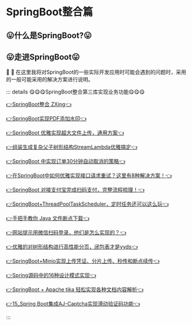 # SpringBoot整合篇

## 😛什么是SpringBoot?😛




## 😛走进SpringBoot😛
:tada: :100: 在这里我将对SpringBoot的一些实际开发应用时可能会遇到的问题时，采用的一般可能采用的解决方案进行说明。


::: details 😋😋😋SpringBoot整合第三库实现业务功能😋😋😋


[👉SpringBoot整合 ZXing👈](./01_SpringBoot整合%20ZXing.md)

[👉SpringBoot实现PDF添加水印👈](./02_SpringBoot实现PDF添加水印.md)

[👉SpringBoot 优雅实现超大文件上传，通用方案👈](./03_SpringBoot%20优雅实现超大文件上传，通用方案.md)

[👉组装生成复杂父子树形结构StreamLambda优雅搞定👈](./04_组装生成复杂父子树形结构StreamLambda优雅搞定.md)

[👉SpringBoot 中实现订单30分钟自动取消的策略👈](./05_SpringBoot%20中实现订单30分钟自动取消的策略.md)

[👉在SpringBoot中如何优雅实现接口请求重试？这里有8种解决方案！👈](./06_在SpringBoot中如何优雅实现接口请求重试？这里有8种解决方案！.md)

[👉SpringBoot 对接支付宝完成扫码支付，完整流程梳理！👈](./07_SpringBoot%20对接支付宝完成扫码支付，完整流程梳理！.md)


[👉SpringBoot+ThreadPoolTaskScheduler，定时任务还可以这么玩👈](./08_SpringBoot+ThreadPoolTaskScheduler，定时任务还可以这么玩.md)


[👉手把手教你 Java 文件断点下载👈](./09_手把手教你%20Java%20文件断点下载.md)

[👉网站提示用微信扫码登录，他们是怎么实现的？👈](./10_网站提示用微信扫码登录，他们是怎么实现的？.md)


[👉优雅的对树形结构进行高性能分页，闭包表才是yyds👈](./11_优雅的对树形结构进行高性能分页，闭包表才是yyds.md)


[👉SpringBoot+Minio实现上传凭证、分片上传、秒传和断点续传👈](./12_SpringBoot+Minio实现上传凭证、分片上传、秒传和断点续传.md)

[👉Spring源码中的16种设计模式实现👈](./13_Spring源码中的16种设计模式实现.md)


[👉SpringBoot + Apache tika 轻松实现各种文档内容解析👈](./14_SpringBoot%20+%20Apache%20tika%20轻松实现各种文档内容解析.md)


[👉15_Spring Boot集成AJ-Captcha实现滑动验证码功能👈](./15_Spring%20Boot集成AJ-Captcha实现滑动验证码功能.md)

:::


